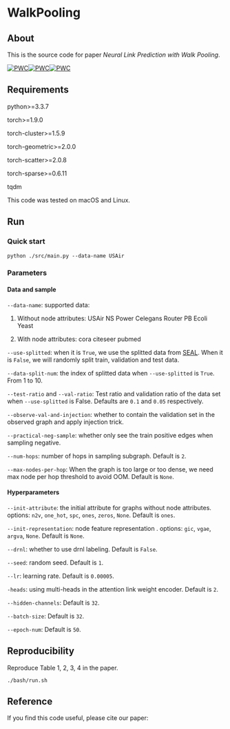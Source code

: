 # WalkPooling


## About

This is the source code for paper _Neural Link Prediction with Walk Pooling_.

[![PWC](https://img.shields.io/endpoint.svg?url=https://paperswithcode.com/badge/neural-link-prediction-with-walk-pooling-1/link-prediction-on-cora)](https://paperswithcode.com/sota/link-prediction-on-cora?p=neural-link-prediction-with-walk-pooling-1)[![PWC](https://img.shields.io/endpoint.svg?url=https://paperswithcode.com/badge/neural-link-prediction-with-walk-pooling-1/link-prediction-on-pubmed)](https://paperswithcode.com/sota/link-prediction-on-pubmed?p=neural-link-prediction-with-walk-pooling-1)[![PWC](https://img.shields.io/endpoint.svg?url=https://paperswithcode.com/badge/neural-link-prediction-with-walk-pooling-1/link-prediction-on-citeseer)](https://paperswithcode.com/sota/link-prediction-on-citeseer?p=neural-link-prediction-with-walk-pooling-1)

## Requirements

python>=3.3.7

torch>=1.9.0

torch-cluster>=1.5.9

torch-geometric>=2.0.0

torch-scatter>=2.0.8

torch-sparse>=0.6.11

tqdm

This code was tested on macOS and Linux.

## Run

### Quick start

	python ./src/main.py --data-name USAir

### Parameters

#### Data and sample

`--data-name`: supported data:

1. Without node attributes: USAir NS Power Celegans Router PB Ecoli Yeast

2. With node attributes: cora citeseer pubmed

`--use-splitted`: when it is `True`, we use the splitted data from [SEAL](https://github.com/muhanzhang/SEAL). When it is `False`, we will randomly split train, validation and test data.

`--data-split-num`: the index of splitted data when `--use-splitted` is `True`. From 1 to 10.

`--test-ratio` and `--val-ratio`: Test ratio and validation ratio of the data set when `--use-splitted` is False. Defaults are `0.1` and `0.05` respectively.

`--observe-val-and-injection`: whether to contain the validation set in the observed graph and apply injection trick.

`--practical-neg-sample`: whether only see the train positive edges when sampling negative.

`--num-hops`: number of hops in sampling subgraph. Default is `2`.

`--max-nodes-per-hop`: When the graph is too large or too dense, we need max node per hop threshold to avoid OOM. Default is `None`.


#### Hyperparameters

`--init-attribute`: the initial attribute for graphs without node attributes. options: `n2v`, `one_hot`, `spc`, `ones`, `zeros`, `None`. Default is `ones`.

`--init-representation`: node feature representation . options:  `gic`, `vgae`, `argva`, `None`. Default is `None`.

`--drnl`: whether to use drnl labeling. Default is `False`.

`--seed`: random seed. Default is `1`.

`--lr`: learning rate. Default is `0.00005`.

`-heads`: using multi-heads in the attention link weight encoder. Default is `2`.

`--hidden-channels`: Default is `32`.

`--batch-size`: Default is `32`.

`--epoch-num`: Default is `50`.



## Reproducibility


Reproduce Table 1, 2, 3, 4 in the paper.

	./bash/run.sh

## Reference


If you find this code useful, please cite our paper:

